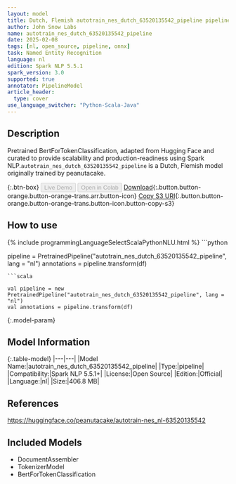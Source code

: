 ```yaml
---
layout: model
title: Dutch, Flemish autotrain_nes_dutch_63520135542_pipeline pipeline BertForTokenClassification from peanutacake
author: John Snow Labs
name: autotrain_nes_dutch_63520135542_pipeline
date: 2025-02-08
tags: [nl, open_source, pipeline, onnx]
task: Named Entity Recognition
language: nl
edition: Spark NLP 5.5.1
spark_version: 3.0
supported: true
annotator: PipelineModel
article_header:
  type: cover
use_language_switcher: "Python-Scala-Java"
---
```


## Description

Pretrained BertForTokenClassification, adapted from Hugging Face and curated to provide scalability and production-readiness using Spark NLP.`autotrain_nes_dutch_63520135542_pipeline` is a Dutch, Flemish model originally trained by peanutacake.

{:.btn-box}
<button class="button button-orange" disabled>Live Demo</button>
<button class="button button-orange" disabled>Open in Colab</button>
[Download](https://s3.amazonaws.com/auxdata.johnsnowlabs.com/public/models/autotrain_nes_dutch_63520135542_pipeline_nl_5.5.1_3.0_1738985684584.zip){:.button.button-orange.button-orange-trans.arr.button-icon}
[Copy S3 URI](s3://auxdata.johnsnowlabs.com/public/models/autotrain_nes_dutch_63520135542_pipeline_nl_5.5.1_3.0_1738985684584.zip){:.button.button-orange.button-orange-trans.button-icon.button-copy-s3}

## How to use



<div class="tabs-box" markdown="1">
{% include programmingLanguageSelectScalaPythonNLU.html %}
```python

pipeline = PretrainedPipeline("autotrain_nes_dutch_63520135542_pipeline", lang = "nl")
annotations =  pipeline.transform(df)   

```
```scala

val pipeline = new PretrainedPipeline("autotrain_nes_dutch_63520135542_pipeline", lang = "nl")
val annotations = pipeline.transform(df)

```
</div>

{:.model-param}
## Model Information

{:.table-model}
|---|---|
|Model Name:|autotrain_nes_dutch_63520135542_pipeline|
|Type:|pipeline|
|Compatibility:|Spark NLP 5.5.1+|
|License:|Open Source|
|Edition:|Official|
|Language:|nl|
|Size:|406.8 MB|

## References

https://huggingface.co/peanutacake/autotrain-nes_nl-63520135542

## Included Models

- DocumentAssembler
- TokenizerModel
- BertForTokenClassification